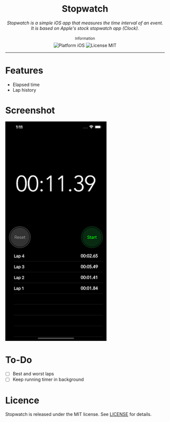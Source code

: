<div align="center">
    <h1>Stopwatch</h1>
    <i>Stopwatch is a simple iOS app that measures the time interval of an event. It is based on Apple's stock stopwatch app (Clock).</i>
</div>

<br />

<div align="center">
    <sup>Information</sup>
    <br />
    <img alt="Platform iOS" src="https://img.shields.io/badge/platform-iOS-orange.svg" />
    <img alt="License MIT" src="https://img.shields.io/badge/licence-MIT-brightgreen.svg" />
</div>

---

# Features
- Elapsed time
- Lap history

# Screenshot
![App Screenshot](./Screenshot.png)

# To-Do
- [ ] Best and worst laps
- [ ] Keep running timer in background

# Licence
Stopwatch is released under the MIT license. See [LICENSE](./LICENSE) for details.
